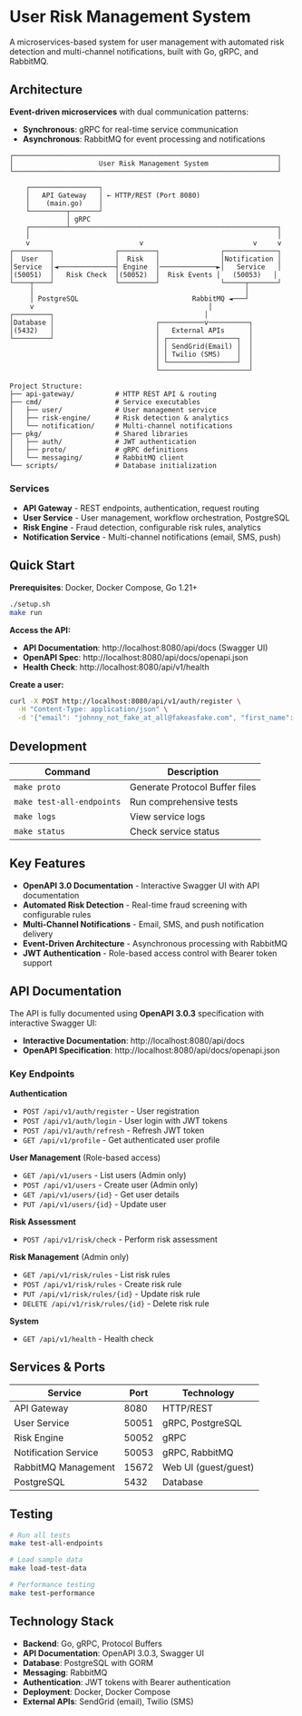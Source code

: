# User Risk Management System

A microservices-based system for user management with automated risk detection and multi-channel notifications, built with Go, gRPC, and RabbitMQ.

## Architecture

**Event-driven microservices** with dual communication patterns:
- **Synchronous**: gRPC for real-time service communication
- **Asynchronous**: RabbitMQ for event processing and notifications

```
┌─────────────────────────────────────────────────────────────────┐
│                     User Risk Management System                 │
└─────────────────────────────────────────────────────────────────┘

    ┌─────────────────┐
    │   API Gateway   │ ← HTTP/REST (Port 8080)
    │    (main.go)    │
    └─────────┬───────┘
              │ gRPC
    ┌─────────┴───────────────────────────────────────────────────┐
    │                                                             │
    v                           v                           v     v
┌─────────┐               ┌─────────┐               ┌─────────────┐
│  User   │               │  Risk   │               │Notification │
│Service  │◄──────────────┤ Engine  │──────────────►│   Service   │
│(50051)  │   Risk Check  │(50052)  │  Risk Events │   (50053)   │
└────┬────┘               └─────────┘               └─────┬───────┘
     │                                                    │
     │ PostgreSQL                            RabbitMQ ◄───┘
     v                                           │
┌─────────┐                                     │
│Database │                         ┌───────────v──────────┐
│(5432)   │                         │   External APIs      │
└─────────┘                         │ ┌─────────────────┐  │
                                    │ │ SendGrid(Email) │  │
                                    │ │ Twilio (SMS)    │  │
                                    │ └─────────────────┘  │
                                    └──────────────────────┘

Project Structure:
├── api-gateway/          # HTTP REST API & routing
├── cmd/                  # Service executables
│   ├── user/             # User management service
│   ├── risk-engine/      # Risk detection & analytics
│   └── notification/     # Multi-channel notifications
├── pkg/                  # Shared libraries
│   ├── auth/             # JWT authentication
│   ├── proto/            # gRPC definitions
│   └── messaging/        # RabbitMQ client
└── scripts/              # Database initialization
```

### Services
- **API Gateway** - REST endpoints, authentication, request routing
- **User Service** - User management, workflow orchestration, PostgreSQL
- **Risk Engine** - Fraud detection, configurable risk rules, analytics
- **Notification Service** - Multi-channel notifications (email, SMS, push)

## Quick Start

**Prerequisites**: Docker, Docker Compose, Go 1.21+

```bash
./setup.sh
make run
```

**Access the API:**
- **API Documentation**: http://localhost:8080/api/docs (Swagger UI)
- **OpenAPI Spec**: http://localhost:8080/api/docs/openapi.json
- **Health Check**: http://localhost:8080/api/v1/health

**Create a user:**
```bash
curl -X POST http://localhost:8080/api/v1/auth/register \
  -H "Content-Type: application/json" \
  -d '{"email": "johnny_not_fake_at_all@fakeasfake.com", "first_name": "Johnny", "last_name": "Fake", "password": "HereIsMyFakePassword"}'
```

## Development

| Command | Description |
|---------|-------------|
| `make proto` | Generate Protocol Buffer files |
| `make test-all-endpoints` | Run comprehensive tests |
| `make logs` | View service logs |
| `make status` | Check service status |

## Key Features

- **OpenAPI 3.0 Documentation** - Interactive Swagger UI with API documentation
- **Automated Risk Detection** - Real-time fraud screening with configurable rules
- **Multi-Channel Notifications** - Email, SMS, and push notification delivery
- **Event-Driven Architecture** - Asynchronous processing with RabbitMQ
- **JWT Authentication** - Role-based access control with Bearer token support

## API Documentation

The API is fully documented using **OpenAPI 3.0.3** specification with interactive Swagger UI:

- **Interactive Documentation**: http://localhost:8080/api/docs
- **OpenAPI Specification**: http://localhost:8080/api/docs/openapi.json

### Key Endpoints

**Authentication**
- `POST /api/v1/auth/register` - User registration
- `POST /api/v1/auth/login` - User login with JWT tokens
- `POST /api/v1/auth/refresh` - Refresh JWT token
- `GET /api/v1/profile` - Get authenticated user profile

**User Management** (Role-based access)
- `GET /api/v1/users` - List users (Admin only)
- `POST /api/v1/users` - Create user (Admin only)
- `GET /api/v1/users/{id}` - Get user details
- `PUT /api/v1/users/{id}` - Update user

**Risk Assessment**
- `POST /api/v1/risk/check` - Perform risk assessment

**Risk Management** (Admin only)
- `GET /api/v1/risk/rules` - List risk rules
- `POST /api/v1/risk/rules` - Create risk rule
- `PUT /api/v1/risk/rules/{id}` - Update risk rule
- `DELETE /api/v1/risk/rules/{id}` - Delete risk rule

**System**
- `GET /api/v1/health` - Health check

## Services & Ports

| Service | Port | Technology |
|---------|------|------------|
| API Gateway | 8080 | HTTP/REST |
| User Service | 50051 | gRPC, PostgreSQL |
| Risk Engine | 50052 | gRPC |
| Notification Service | 50053 | gRPC, RabbitMQ |
| RabbitMQ Management | 15672 | Web UI (guest/guest) |
| PostgreSQL | 5432 | Database |

## Testing

```bash
# Run all tests
make test-all-endpoints

# Load sample data
make load-test-data

# Performance testing
make test-performance
```

## Technology Stack

- **Backend**: Go, gRPC, Protocol Buffers
- **API Documentation**: OpenAPI 3.0.3, Swagger UI
- **Database**: PostgreSQL with GORM
- **Messaging**: RabbitMQ
- **Authentication**: JWT tokens with Bearer authentication
- **Deployment**: Docker, Docker Compose
- **External APIs**: SendGrid (email), Twilio (SMS)
